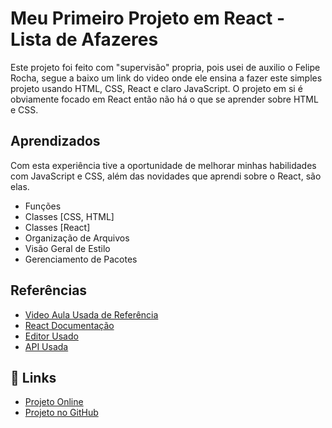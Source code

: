 
# Meu Primeiro Projeto em React - Lista de Afazeres

Este projeto foi feito com "supervisão" propria, pois usei de auxilio o Felipe Rocha, segue a baixo um link do video onde ele ensina a fazer este simples projeto usando HTML, CSS, React e claro JavaScript.
O projeto em si é obviamente focado em React então não há o que se aprender sobre HTML e CSS.

## Aprendizados

Com esta experiência tive a oportunidade de melhorar minhas habilidades com JavaScript e CSS, além das novidades que aprendi sobre o React, são elas.
- Funções
- Classes [CSS, HTML]
- Classes [React]
- Organização de Arquivos
- Visão Geral de Estilo
- Gerenciamento de Pacotes
## Referências

 - [Video Aula Usada de Referência](https://www.youtube.com/channel/UC8TRfZVb-M_ivbU9yiocTvQ)
 - [React Documentação](https://pt-br.reactjs.org/)
 - [Editor Usado](https://code.visualstudio.com/)
 - [API Usada](https://jsonplaceholder.cypress.io/todos?_limit=10)

## 🔗 Links

 - [Projeto Online](https://list-what-do.netlify.app/)
 - [Projeto no GitHub](https://github.com/GabrielRP19/TodoList_With-React)

